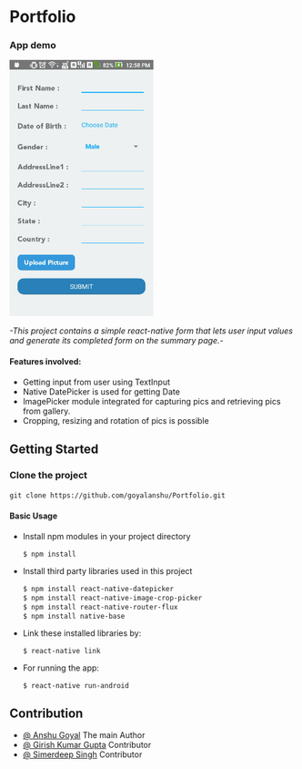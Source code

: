 # Portfolio

### App demo

<img src = "./demo.gif" />

*-This project contains a simple react-native form that lets user input values and generate its completed form on the summary page.-*

#### Features involved: 
* Getting input from user using TextInput
* Native DatePicker is used for getting Date
* ImagePicker module integrated for capturing pics and retrieving pics from gallery.
* Cropping, resizing and rotation of pics is possible

## Getting Started

### Clone the project
`git clone https://github.com/goyalanshu/Portfolio.git`

#### Basic Usage

* Install npm modules in your project directory

      $ npm install
      
* Install third party libraries used in this project

      $ npm install react-native-datepicker
      $ npm install react-native-image-crop-picker
      $ npm install react-native-router-flux
      $ npm install native-base
  
* Link these installed libraries by:

      $ react-native link
  
* For running the app: 

      $ react-native run-android
      
## Contribution

* <a href="https://github.com/GOYALANSHU">@ Anshu Goyal</a> The main Author
* <a href="">@ Girish Kumar Gupta</a> Contributor
* <a href="https://github.com/simerdeep">@ Simerdeep Singh</a> Contributor
